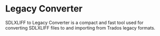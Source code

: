 # Legacy Converter


SDLXLIFF to Legacy Converter is a compact and fast tool used for converting SDLXLIFF files to and importing from Trados legacy formats.


